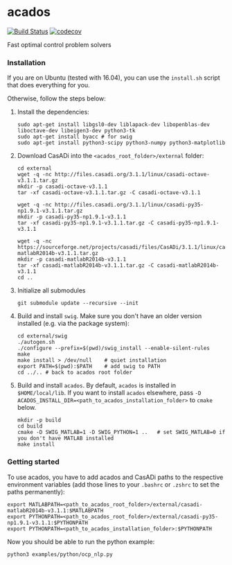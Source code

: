 # acados
[![Build Status](https://secure.travis-ci.org/acados/acados.png?branch=master)](http://travis-ci.org/acados/acados)
[![codecov](https://codecov.io/gh/acados/acados/branch/master/graph/badge.svg)](https://codecov.io/gh/acados/acados)

Fast optimal control problem solvers

### Installation
If you are on Ubuntu (tested with 16.04), you can use the `install.sh` script that does everything for you.

Otherwise, follow the steps below:

1. Install the dependencies:
    ```
    sudo apt-get install libgsl0-dev liblapack-dev libopenblas-dev liboctave-dev libeigen3-dev python3-tk
    sudo apt-get install byacc # for swig
    sudo apt-get install python3-scipy python3-numpy python3-matplotlib
    ```

1. Download CasADi into the `<acados_root_folder>/external` folder:
    ```
    cd external
    wget -q -nc http://files.casadi.org/3.1.1/linux/casadi-octave-v3.1.1.tar.gz
    mkdir -p casadi-octave-v3.1.1
    tar -xf casadi-octave-v3.1.1.tar.gz -C casadi-octave-v3.1.1

    wget -q -nc http://files.casadi.org/3.1.1/linux/casadi-py35-np1.9.1-v3.1.1.tar.gz
    mkdir -p casadi-py35-np1.9.1-v3.1.1
    tar -xf casadi-py35-np1.9.1-v3.1.1.tar.gz -C casadi-py35-np1.9.1-v3.1.1

    wget -q -nc https://sourceforge.net/projects/casadi/files/CasADi/3.1.1/linux/casadi-matlabR2014b-v3.1.1.tar.gz
    mkdir -p casadi-matlabR2014b-v3.1.1
    tar -xf casadi-matlabR2014b-v3.1.1.tar.gz -C casadi-matlabR2014b-v3.1.1
    cd ..
    ```

1. Initialize all submodules
    ```
    git submodule update --recursive --init
    ```

1. Build and install `swig`. Make sure you don't have an older version installed (e.g. via the package system):
    ```
    cd external/swig
    ./autogen.sh
    ./configure --prefix=$(pwd)/swig_install --enable-silent-rules
    make
    make install > /dev/null    # quiet installation
    export PATH=$(pwd):$PATH    # add swig to PATH
    cd ../.. # back to acados root folder
    ```

1. Build and install `acados`. By default, `acados` is installed in `$HOME/local/lib`. If you want to install `acados` elsewhere, pass `-D ACADOS_INSTALL_DIR=<path_to_acados_installation_folder>` to `cmake` below.
    ```
    mkdir -p build
    cd build
    cmake -D SWIG_MATLAB=1 -D SWIG_PYTHON=1 ..   # set SWIG_MATLAB=0 if you don't have MATLAB installed
    make install
    ```


### Getting started

To use acados, you have to add acados and CasADi paths to the respective environment variables (add those lines to your `.bashrc` or `.zshrc` to set the paths permanently):

```
export MATLABPATH=<path_to_acados_root_folder>/external/casadi-matlabR2014b-v3.1.1:$MATLABPATH
export PYTHONPATH=<path_to_acados_root_folder>/external/casadi-py35-np1.9.1-v3.1.1:$PYTHONPATH
export PYTHONPATH=<path_to_acados_installation_folder>:$PYTHONPATH
```

Now you should be able to run the python example:
```
python3 examples/python/ocp_nlp.py
```

